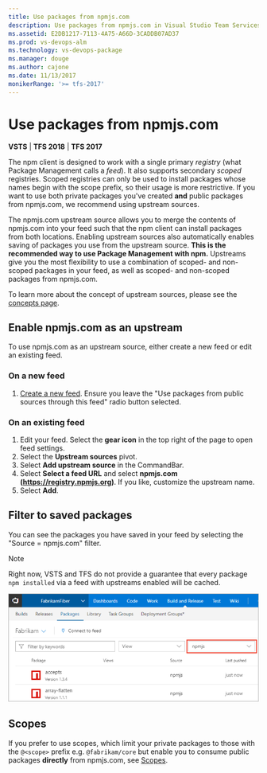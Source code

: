 ```yaml
---
title: Use packages from npmjs.com
description: Use packages from npmjs.com in Visual Studio Team Services and Team Foundation Server via upstream sources or scopes
ms.assetid: E2DB1217-7113-4A75-A66D-3CADDB07AD37
ms.prod: vs-devops-alm
ms.technology: vs-devops-package
ms.manager: douge
ms.author: cajone
ms.date: 11/13/2017
monikerRange: '>= tfs-2017'
---
```


# Use packages from npmjs.com

**VSTS** | **TFS 2018** | **TFS 2017**

The npm client is designed to work with a single primary *registry* (what Package Management calls a *feed*). It also supports secondary *scoped* registries. Scoped registries can only be used to install packages whose names begin with the scope prefix, so their usage is more restrictive. If you want to use both private packages you've created **and** public packages from npmjs.com, we recommend using upstream sources. 

The npmjs.com upstream source allows you to merge the contents of npmjs.com into your feed such that the npm client can install packages from both locations.  Enabling upstream sources also automatically enables saving of packages you use from the upstream source. **This is the recommended way to use Package Management with npm.** Upstreams give you the most flexibility to use a combination of scoped- and non-scoped packages in your feed, as well as scoped- and non-scoped packages from npmjs.com.

To learn more about the concept of upstream sources, please see the [concepts page](../concepts/upstream-sources.md).

## Enable npmjs.com as an upstream
To use npmjs.com as an upstream source, either create a new feed or edit an existing feed.

### On a new feed

1. [Create a new feed](../feeds/create-feed.md). Ensure you leave the "Use packages from public sources through this feed" radio button selected.

### On an existing feed

1. Edit your feed. Select the **gear icon** in the top right of the page to open feed settings.
2. Select the **Upstream sources** pivot.
3. Select **Add upstream source** in the CommandBar.
4. Select **Select a feed URL** and select **npmjs.com (https://registry.npmjs.org)**. If you like, customize the upstream name.
5. Select **Add**.

## Filter to saved packages
You can see the packages you have saved in your feed by selecting the "Source = npmjs.com" filter.

> [!NOTE]
> Right now, VSTS and TFS do not provide a guarantee that every package `npm installed` via a feed with upstreams enabled will be cached. 

![Viewing your cached packages](_img/view-cached-packages.png)

## Scopes
If you prefer to use scopes, which limit your private packages to those with the `@<scope>` prefix e.g. `@fabrikam/core` but enable you to consume public packages **directly** from npmjs.com, see [Scopes](scopes.md).
